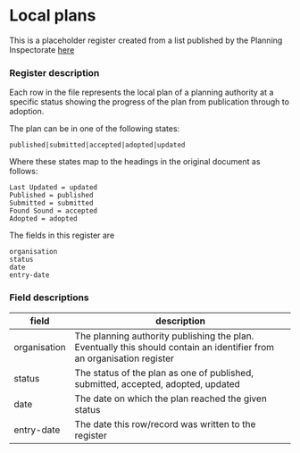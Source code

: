 # Local plans

This is a placeholder register created from a list published by the Planning Inspectorate
[here](https://assets.publishing.service.gov.uk/government/uploads/system/uploads/attachment_data/file/777040/LPA_Strategic_Plan_Progress_-_1_February_2019._GOV.UK.pdf)

### Register description

Each row in the file represents the local plan of a planning authority at a specific status showing the progress of the plan from publication through to adoption.

The plan can be in one of the following states:
  
    published|submitted|accepted|adopted|updated
   
Where these states map to the headings in the original document as follows:

    Last Updated = updated
    Published = published
    Submitted = submitted
    Found Sound = accepted
    Adopted = adopted
    
    
The fields in this register are
  
    organisation
    status
    date
    entry-date
    
    
### Field descriptions

| field       | description|
| ------------- |-------------|
| organisation   | The planning authority publishing the plan. Eventually this should contain an identifier from an organisation register |
| status  | The status of the plan as one of published, submitted, accepted, adopted, updated |
| date | The date on which the plan reached the given status |
| entry-date | The date this row/record was written to the register |
